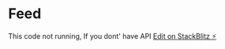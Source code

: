# Feed
This code not running, If you dont' have API
[Edit on StackBlitz ⚡️](https://stackblitz.com/edit/angular-ivy-jvvg9o)